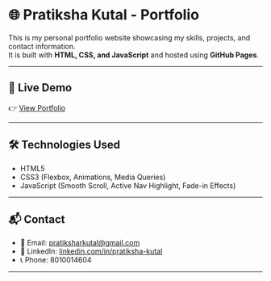 # 🌐 Pratiksha Kutal - Portfolio

This is my personal portfolio website showcasing my skills, projects, and contact information.  
It is built with **HTML, CSS, and JavaScript** and hosted using **GitHub Pages**.

---

## 🔗 Live Demo
👉 [View Portfolio](https://pratiksharkutal.github.io/myPortfolio/)

---

## 🛠️ Technologies Used
- HTML5  
- CSS3 (Flexbox, Animations, Media Queries)  
- JavaScript (Smooth Scroll, Active Nav Highlight, Fade-in Effects)  

---

## 📬 Contact
- 📧 Email: [pratiksharkutal@gmail.com](mailto:pratiksharkutal@gmail.com)  
- 🔗 LinkedIn: [linkedin.com/in/pratiksha-kutal](https://www.linkedin.com/in/pratiksha-kutal-35260b255)  
- 📞 Phone: 8010014604  

---

